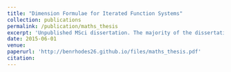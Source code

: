 ```yaml
---
title: "Dimension Formulae for Iterated Function Systems"
collection: publications
permalink: /publication/maths_thesis
excerpt: 'Unpublished MSci dissertation. The majority of the dissertation is an exposition of prior books and papers, but the final 10 pages contain original material, culminating in Theorem 7.19 which gives a lower bound on the Hausdorff dimension of a certain class of planar fractals.'
date: 2015-06-01
venue: 
paperurl: 'http://benrhodes26.github.io/files/maths_thesis.pdf'
citation: 
---
```


